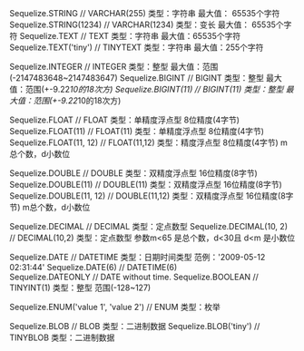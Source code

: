 Sequelize.STRING                      // VARCHAR(255)                  类型：字符串 最大值： 65535个字符
Sequelize.STRING(1234)                // VARCHAR(1234)                 类型：变长 最大值： 65535个字符
Sequelize.TEXT                        // TEXT                          类型：字符串 最大值：65535个字符
Sequelize.TEXT('tiny')                // TINYTEXT                      类型：字符串 最大值：255个字符

Sequelize.INTEGER                     // INTEGER                       类型：整型 最大值：范围(-2147483648~2147483647)
Sequelize.BIGINT                      // BIGINT                        类型：整型 最大值：范围(+-9.22*10的18次方)
Sequelize.BIGINT(11)                  // BIGINT(11)                    类型：整型 最大值：范围(+-9.22*10的18次方)

Sequelize.FLOAT                       // FLOAT                         类型：单精度浮点型  8位精度(4字节)
Sequelize.FLOAT(11)                   // FLOAT(11)                     类型：单精度浮点型 8位精度(4字节)
Sequelize.FLOAT(11, 12)               // FLOAT(11,12)                  类型：精度浮点型 8位精度(4字节) m总个数，d小数位


Sequelize.DOUBLE                      // DOUBLE                        类型：双精度浮点型 16位精度(8字节) 
Sequelize.DOUBLE(11)                  // DOUBLE(11)                    类型：双精度浮点型 16位精度(8字节) 
Sequelize.DOUBLE(11, 12)              // DOUBLE(11,12)                 类型：双精度浮点型 16位精度(8字节) m总个数，d小数位

Sequelize.DECIMAL                     // DECIMAL                       类型：定点数型
Sequelize.DECIMAL(10, 2)              // DECIMAL(10,2)                 类型：定点数型 参数m<65 是总个数，d<30且 d<m 是小数位

Sequelize.DATE                        // DATETIME                      类型：日期时间类型 范例：'2009-05-12 02:31:44'
Sequelize.DATE(6)                     // DATETIME(6)    
Sequelize.DATEONLY                    // DATE without time.
Sequelize.BOOLEAN                     // TINYINT(1)                    类型：整型 范围(-128~127)

Sequelize.ENUM('value 1', 'value 2')  // ENUM                          类型：枚举

Sequelize.BLOB                        // BLOB                          类型：二进制数据
Sequelize.BLOB('tiny')                // TINYBLOB                      类型：二进制数据  
